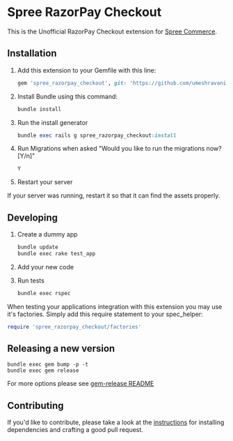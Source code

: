 # Spree RazorPay Checkout

This is the Unofficial RazorPay Checkout extension for [Spree Commerce](https://spreecommerce.org).

## Installation

1. Add this extension to your Gemfile with this line:

    ```ruby
    gem 'spree_razorpay_checkout', git: 'https://github.com/umeshravani/spree_razorpay_checkout'
    ```
2. Install Bundle using this command:

    ```ruby
    bundle install
    ```    
3. Run the install generator

    ```ruby
    bundle exec rails g spree_razorpay_checkout:install
    ```
4. Run Migrations when asked "Would you like to run the migrations now? [Y/n]"
    ```ruby
    Y
    ```
5. Restart your server

  If your server was running, restart it so that it can find the assets properly.

## Developing

1. Create a dummy app

    ```bash
    bundle update
    bundle exec rake test_app
    ```

2. Add your new code
3. Run tests

    ```bash
    bundle exec rspec
    ```

When testing your applications integration with this extension you may use it's factories.
Simply add this require statement to your spec_helper:

```ruby
require 'spree_razorpay_checkout/factories'
```

## Releasing a new version

```shell
bundle exec gem bump -p -t
bundle exec gem release
```

For more options please see [gem-release README](https://github.com/svenfuchs/gem-release)

## Contributing

If you'd like to contribute, please take a look at the
[instructions](CONTRIBUTING.md) for installing dependencies and crafting a good
pull request.
